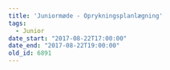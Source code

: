 ```yaml
---
title: 'Juniormøde - Oprykningsplanlægning'
tags:
  - Junior
date_start: "2017-08-22T17:00:00"
date_end: "2017-08-22T19:00:00"
old_id: 6891
---
```

